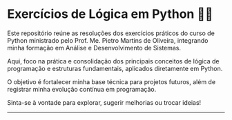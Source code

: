 # Exercícios de Lógica em Python 🧠🐍

Este repositório reúne as resoluções dos exercícios práticos do curso de Python ministrado pelo Prof. Me. Pietro Martins de Oliveira, integrando minha formação em Análise e Desenvolvimento de Sistemas.

Aqui, foco na prática e consolidação dos principais conceitos de lógica de programação e estruturas fundamentais, aplicados diretamente em Python. 

O objetivo é fortalecer minha base técnica para projetos futuros, além de registrar minha evolução contínua em programação.

Sinta-se à vontade para explorar, sugerir melhorias ou trocar ideias!

---